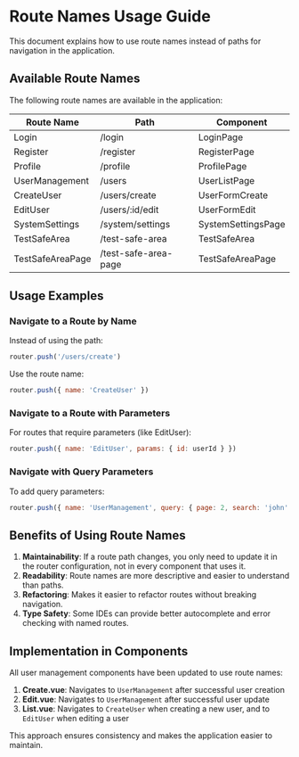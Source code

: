 # Route Names Usage Guide

This document explains how to use route names instead of paths for navigation in the application.

## Available Route Names

The following route names are available in the application:

| Route Name | Path | Component |
|------------|------|-----------|
| Login | /login | LoginPage |
| Register | /register | RegisterPage |
| Profile | /profile | ProfilePage |
| UserManagement | /users | UserListPage |
| CreateUser | /users/create | UserFormCreate |
| EditUser | /users/:id/edit | UserFormEdit |
| SystemSettings | /system/settings | SystemSettingsPage |
| TestSafeArea | /test-safe-area | TestSafeArea |
| TestSafeAreaPage | /test-safe-area-page | TestSafeAreaPage |

## Usage Examples

### Navigate to a Route by Name

Instead of using the path:
```javascript
router.push('/users/create')
```

Use the route name:
```javascript
router.push({ name: 'CreateUser' })
```

### Navigate to a Route with Parameters

For routes that require parameters (like EditUser):
```javascript
router.push({ name: 'EditUser', params: { id: userId } })
```

### Navigate with Query Parameters

To add query parameters:
```javascript
router.push({ name: 'UserManagement', query: { page: 2, search: 'john' } })
```

## Benefits of Using Route Names

1. **Maintainability**: If a route path changes, you only need to update it in the router configuration, not in every component that uses it.
2. **Readability**: Route names are more descriptive and easier to understand than paths.
3. **Refactoring**: Makes it easier to refactor routes without breaking navigation.
4. **Type Safety**: Some IDEs can provide better autocomplete and error checking with named routes.

## Implementation in Components

All user management components have been updated to use route names:

1. **Create.vue**: Navigates to `UserManagement` after successful user creation
2. **Edit.vue**: Navigates to `UserManagement` after successful user update
3. **List.vue**: Navigates to `CreateUser` when creating a new user, and to `EditUser` when editing a user

This approach ensures consistency and makes the application easier to maintain.